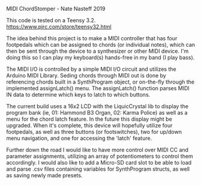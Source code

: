  
 MIDI ChordStomper - Nate Nasteff 2019
 
  This code is tested on a Teensy 3.2.
  https://www.pjrc.com/store/teensy32.html
  
  
  The idea behind this project is to make a MIDI controller that has
  four footpedals which can be assigned to chords (or individual notes), which
  can then be sent through the device to a synthesizer or other MIDI device. I'm
  doing this so I can play my keyboard(s) hands-free in my band (I play bass).
  
  The MIDI I/O is controlled by a simple MIDI I/O circuit and utilizes the
  Arduino MIDI Library. Seding chords through MIDI out is done by referencing
  chords built in a SynthProgram object, or on-the-fly through the implemented
  assignLatch() menu. The assignLatch() function parses MIDI IN data to determine
  which keys to latch to which buttons.
  
  The current build uses a 16x2 LCD with the LiquicCrystal lib to display the 
  program bank (ie, 01: Hammond B3 Organ, 02: Karma Police) as well as a menu 
  for the chord latch feature. In the future this display might be upgraded.
  When it's complete, this device will hopefully utilize four footpedals, as well
  as three buttons (or footswitches), two for up/down menu navigation, and one for
  accessing the 'latch' feature.
  
  Further down the road I would like to have more control over MIDI CC and
  parameter assignments, utilizing an array of potentiometers to control them
  accordingly. I would also like to add a Micro-SD card slot to be able to
  load and parse .csv files containing variables for SynthProgram structs, as
  well as saving newly made presets.
